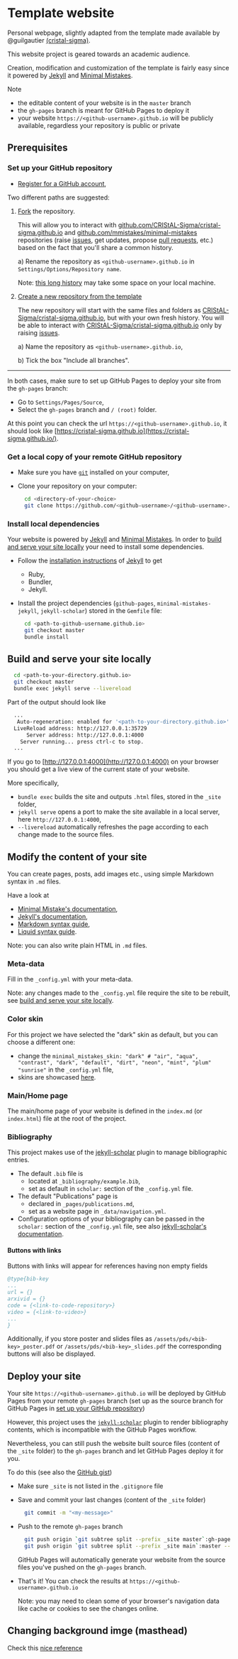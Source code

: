 # Template website

Personal webpage, slightly adapted from the template made available by @guilgautier [(cristal-sigma)](https://github.com/CRIStAL-Sigma/cristal-sigma.github.io).

This website project is geared towards an academic audience.

Creation, modification and customization of the template is fairly easy since it powered by [Jekyll](https://jekyllrb.com/) and [Minimal Mistakes](https://mmistakes.github.io/minimal-mistakes/).

Note

- the editable content of your website is in the `master` branch
- the `gh-pages` branch is meant for GitHub Pages to deploy it
- your website `https://<github-username>.github.io` will be publicly available, regardless your repository is public or private

## Prerequisites

### Set up your GitHub repository

- [Register for a GitHub account](https://github.com/join),

Two different paths are suggested:

1. [Fork](https://github.com/CRIStAL-Sigma/cristal-sigma.github.io/fork) the repository.

    This will allow you to interact with [github.com/CRIStAL-Sigma/cristal-sigma.github.io](https://github.com/CRIStAL-Sigma/cristal-sigma.github.io/repository) and [github.com/mmistakes/minimal-mistakes](https://github.com/mmistakes/minimal-mistakes) repositories (raise [issues](https://github.com/CRIStAL-Sigma/cristal-sigma.github.io/issues), get updates, propose [pull requests](https://github.com/CRIStAL-Sigma/cristal-sigma.github.io/pulls), etc.) based on the fact that you'll share a common history.

    a) Rename the repository as `<github-username>.github.io` in `Settings/Options/Repository name`.

    Note: [this long history](https://github.com/CRIStAL-Sigma/cristal-sigma.github.io/commits/master) may take some space on your local machine.

2. [Create a new repository from the template](https://github.com/CRIStAL-Sigma/cristal-sigma.github.io/generate)

    The new repository will start with the same files and folders as [CRIStAL-Sigma/cristal-sigma.github.io](https://github.com/CRIStAL-Sigma/cristal-sigma.github.io), but with your own fresh history.
    You will be able to interact with [CRIStAL-Sigma/cristal-sigma.github.io](https://github.com/CRIStAL-Sigma/cristal-sigma.github.io) only by raising [issues](https://github.com/CRIStAL-Sigma/cristal-sigma.github.io/issues).

    a) Name the repository as `<github-username>.github.io`,

    b) Tick the box "Include all branches".

---

In both cases, make sure to set up GitHub Pages to deploy your site from the `gh-pages` branch:

- Go to `Settings/Pages/Source`,
- Select the `gh-pages` branch and `/ (root)` folder.

At this point you can check the url `https://<github-username>.github.io`, it should look like [https://cristal-sigma.github.io](https://cristal-sigma.github.io/).

### Get a local copy of your remote GitHub repository

- Make sure you have [`git`](https://git-scm.com/) installed on your computer,
- Clone your repository on your computer:

  ```bash
    cd <directory-of-your-choice>
    git clone https://github.com/<github-username>/<github-username>.github.io.git
  ```

### Install local dependencies

Your website is powered by [Jekyll](https://jekyllrb.com/) and [Minimal Mistakes](https://mmistakes.github.io/minimal-mistakes/).
In order to [build and serve your site locally](#Build-and-serve-your-site-locally) your need to install some dependencies.

- Follow the [installation instructions](https://jekyllrb.com/docs/installation/) of [Jekyll](https://jekyllrb.com/) to get

  - Ruby,
  - Bundler,
  - Jekyll.

- Install the project dependencies (`github-pages`, `minimal-mistakes-jekyll`, `jekyll-scholar`) stored in the `Gemfile` file:

  ```bash
    cd <path-to-github-username.github.io>
    git checkout master
    bundle install
  ```

## Build and serve your site locally

```bash
  cd <path-to-your-directory.github.io>
  git checkout master
  bundle exec jekyll serve --livereload
```

Part of the output should look like

```bash
  ...
   Auto-regeneration: enabled for '<path-to-your-directory.github.io>'
  LiveReload address: http://127.0.0.1:35729
      Server address: http://127.0.0.1:4000
    Server running... press ctrl-c to stop.
  ...
```

If you go to [http://127.0.0.1:4000](http://127.0.0.1:4000) on your browser you should get a live view of the current state of your website.

More specifically,

- `bundle exec` builds the site and outputs `.html` files, stored in the `_site` folder,
- `jekyll serve` opens a port to make the site available in a local server, here `http://127.0.0.1:4000`,
- `--livereload` automatically refreshes the page according to each change made to the source files.

## Modify the content of your site

You can create pages, posts, add images etc., using simple Markdown syntax in `.md` files.

Have a look at

- [Minimal Mistake's documentation](https://mmistakes.github.io/minimal-mistakes/docs/configuration/),
- [Jekyll's documentation](https://jekyllrb.com/docs/),
- [Markdown syntax guide](https://www.markdownguide.org/),
- [Liquid syntax guide](https://shopify.github.io/liquid/).

Note: you can also write plain HTML in `.md` files.

### Meta-data

Fill in the `_config.yml` with your meta-data.

Note: any changes made to the `_config.yml` file require the site to be rebuilt, see [build and serve your site locally](#Build-and-serve-your-site-locally).

### Color skin

For this project we have selected the "dark" skin as default, but you can choose a different one:

- change the `minimal_mistakes_skin: "dark" # "air", "aqua", "contrast", "dark", "default", "dirt", "neon", "mint", "plum" "sunrise"` in the `_config.yml` file,
- skins are showcased [here](https://mmistakes.github.io/minimal-mistakes/docs/configuration/#skin).

### Main/Home page

The main/home page of your website is defined in the `index.md` (or `index.html`) file at the root of the project.

### Bibliography

This project makes use of the [jekyll-scholar](https://github.com/inukshuk/jekyll-scholar) plugin to manage bibliographic entries.

- The default `.bib` file is
  - located at `_bibliography/example.bib`,
  - set as default in `scholar:` section of the `_config.yml` file.
- The default "Publications" page is
  - declared in `_pages/publications.md`,
  - set as a website page in `_data/navigation.yml`.
- Configuration options of your bibliography can be passed in the `scholar:` section of the `_config.yml` file, see also [jekyll-scholar's documentation](https://github.com/inukshuk/jekyll-scholar).

#### Buttons with links

Buttons with links will appear for references having non empty fields

```bibtex
@type{bib-key
...
url = {}
arxivid = {}
code = {<link-to-code-repository>}
video = {<link-to-video>}
...
}
```

Additionally, if you store poster and slides files as `/assets/pds/<bib-key>_poster.pdf` or `/assets/pds/<bib-key>_slides.pdf`
the corresponding buttons will also be displayed.

## Deploy your site

Your site `https://<github-username>.github.io` will be deployed by GitHub Pages from your remote `gh-pages` branch (set up as the source branch for GitHub Pages in [set up your GitHub repository](#Set-up-your-GitHub-repository))

However, this project uses the [`jekyll-scholar`](https://github.com/inukshuk/jekyll-scholar) plugin to render bibliography contents, which is incompatible with the GitHub Pages workflow.

Nevertheless, you can still push the website built source files (content of the `_site` folder) to the `gh-pages` branch and let GitHub Pages deploy it for you.

To do this (see also the [GitHub gist](https://gist.github.com/cobyism/4730490#gistcomment-3288642))

- Make sure `_site` is not listed in the `.gitignore` file
- Save and commit your last changes (content of the `_site` folder)

  ```bash
    git commit -m "<my-message>"
  ```

- Push to the remote `gh-pages` branch

  ```bash
    git push origin `git subtree split --prefix _site master`:gh-pages --force
    git push origin `git subtree split --prefix _site main`:master --force
  ```

  GitHub Pages will automatically generate your website from the source files you've pushed on the `gh-pages` branch.

- That's it! You can check the results at `https://<github-username>.github.io`

  Note: you may need to clean some of your browser's navigation data like cache or cookies to see the changes online.

## Changing background imge (masthead)

Check this [nice reference](https://www.youtube.com/watch?v=OQhNqdB-ino)
